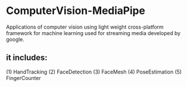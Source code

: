 # ComputerVision-MediaPipe
Applications of computer vision using light weight cross-platform framework for machine learning used for streaming media developed by google.


## it includes:
(1) HandTracking
(2) FaceDetection
(3) FaceMesh
(4) PoseEstimation
(5) FingerCounter